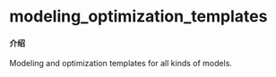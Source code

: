 # modeling_optimization_templates

#### 介绍
Modeling and optimization templates for all kinds of models.
